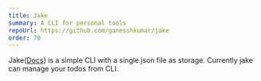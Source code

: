 ```yaml
---
title: Jake
summary: A CLI for personal tools
repoUrl: https://github.com/ganesshkumar/jake
order: 70
---
```


Jake([Docs](https://ganesshkumar.github.io/jake)) is a simple CLI with a single json file as storage. Currently jake can manage your todos from CLI.

 